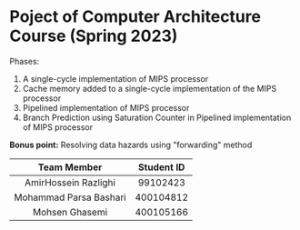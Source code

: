 # Poject of Computer Architecture Course (Spring 2023)
Phases:
1) A single-cycle implementation of MIPS processor
2) Cache memory added to a single-cycle implementation of the MIPS processor
3) Pipelined implementation of MIPS processor
4) Branch Prediction using Saturation Counter in Pipelined implementation of MIPS processor
 
**Bonus point:** Resolving data hazards using "forwarding" method

|Team Member|Student ID|
|:-----:|:------:|
|AmirHossein Razlighi|99102423|
|Mohammad Parsa Bashari|400104812|
|Mohsen Ghasemi|400105166|
